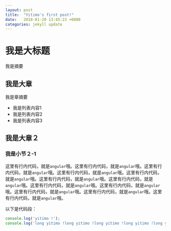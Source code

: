 ```yaml
---
layout: post
title:  "Yitimo's first post!"
date:   2018-01-20 13:45:23 +0800
categories: jekyll update
---
```


# 我是大标题

我是摘要

## 我是大章

我是章摘要

- 我是列表内容1
- 我是列表内容2
- 我是列表内容3

## 我是大章２

### 我是小节２-1

这里有行内代码，就是``angular``哦。这里有行内代码，就是``angular``哦。这里有行内代码，就是``angular``哦。这里有行内代码，就是``angular``哦。这里有行内代码，就是``angular``哦。这里有行内代码，就是``angular``哦。这里有行内代码，就是``angular``哦。这里有行内代码，就是``angular``哦。这里有行内代码，就是``angular``哦。这里有行内代码，就是``angular``哦。这里有行内代码，就是``angular``哦。这里有行内代码，就是``angular``哦。

以下是代码段：

``` javascript
console.log('yitimo !');
console.log('long yitimo !long yitimo !long yitimo !long yitimo !long yitimo !long yitimo !long yitimo !long yitimo !long yitimo !long yitimo !long yitimo !long yitimo !long yitimo !long yitimo !long yitimo !long yitimo !long yitimo !long yitimo !long yitimo !long yitimo !long yitimo !');
```
